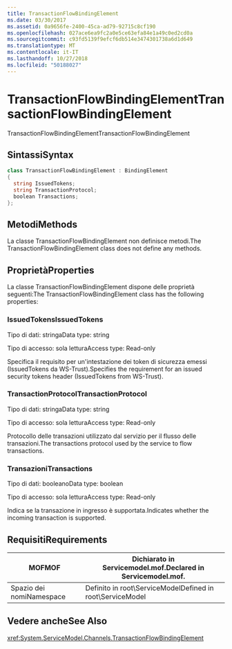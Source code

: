 ```yaml
---
title: TransactionFlowBindingElement
ms.date: 03/30/2017
ms.assetid: 0a9656fe-2400-45ca-ad79-92715c8cf190
ms.openlocfilehash: 027ace6ea9fc2a0e5ce63efa84e1a49c0ed2cd0a
ms.sourcegitcommit: c93fd5139f9efcf6db514e3474301738a6d1d649
ms.translationtype: MT
ms.contentlocale: it-IT
ms.lasthandoff: 10/27/2018
ms.locfileid: "50188027"
---
```

# <a name="transactionflowbindingelement"></a><span data-ttu-id="22a02-102">TransactionFlowBindingElement</span><span class="sxs-lookup"><span data-stu-id="22a02-102">TransactionFlowBindingElement</span></span>
<span data-ttu-id="22a02-103">TransactionFlowBindingElement</span><span class="sxs-lookup"><span data-stu-id="22a02-103">TransactionFlowBindingElement</span></span>  
  
## <a name="syntax"></a><span data-ttu-id="22a02-104">Sintassi</span><span class="sxs-lookup"><span data-stu-id="22a02-104">Syntax</span></span>  
  
```csharp
class TransactionFlowBindingElement : BindingElement  
{  
  string IssuedTokens;  
  string TransactionProtocol;  
  boolean Transactions;  
};  
```  
  
## <a name="methods"></a><span data-ttu-id="22a02-105">Metodi</span><span class="sxs-lookup"><span data-stu-id="22a02-105">Methods</span></span>  
 <span data-ttu-id="22a02-106">La classe TransactionFlowBindingElement non definisce metodi.</span><span class="sxs-lookup"><span data-stu-id="22a02-106">The TransactionFlowBindingElement class does not define any methods.</span></span>  
  
## <a name="properties"></a><span data-ttu-id="22a02-107">Proprietà</span><span class="sxs-lookup"><span data-stu-id="22a02-107">Properties</span></span>  
 <span data-ttu-id="22a02-108">La classe TransactionFlowBindingElement dispone delle proprietà seguenti:</span><span class="sxs-lookup"><span data-stu-id="22a02-108">The TransactionFlowBindingElement class has the following properties:</span></span>  
  
### <a name="issuedtokens"></a><span data-ttu-id="22a02-109">IssuedTokens</span><span class="sxs-lookup"><span data-stu-id="22a02-109">IssuedTokens</span></span>  
 <span data-ttu-id="22a02-110">Tipo di dati: stringa</span><span class="sxs-lookup"><span data-stu-id="22a02-110">Data type: string</span></span>  
  
 <span data-ttu-id="22a02-111">Tipo di accesso: sola lettura</span><span class="sxs-lookup"><span data-stu-id="22a02-111">Access type: Read-only</span></span>  
  
 <span data-ttu-id="22a02-112">Specifica il requisito per un'intestazione dei token di sicurezza emessi (IssuedTokens da WS-Trust).</span><span class="sxs-lookup"><span data-stu-id="22a02-112">Specifies the requirement for an issued security tokens header (IssuedTokens from WS-Trust).</span></span>  
  
### <a name="transactionprotocol"></a><span data-ttu-id="22a02-113">TransactionProtocol</span><span class="sxs-lookup"><span data-stu-id="22a02-113">TransactionProtocol</span></span>  
 <span data-ttu-id="22a02-114">Tipo di dati: stringa</span><span class="sxs-lookup"><span data-stu-id="22a02-114">Data type: string</span></span>  
  
 <span data-ttu-id="22a02-115">Tipo di accesso: sola lettura</span><span class="sxs-lookup"><span data-stu-id="22a02-115">Access type: Read-only</span></span>  
  
 <span data-ttu-id="22a02-116">Protocollo delle transazioni utilizzato dal servizio per il flusso delle transazioni.</span><span class="sxs-lookup"><span data-stu-id="22a02-116">The transactions protocol used by the service to flow transactions.</span></span>  
  
### <a name="transactions"></a><span data-ttu-id="22a02-117">Transazioni</span><span class="sxs-lookup"><span data-stu-id="22a02-117">Transactions</span></span>  
 <span data-ttu-id="22a02-118">Tipo di dati: booleano</span><span class="sxs-lookup"><span data-stu-id="22a02-118">Data type: boolean</span></span>  
  
 <span data-ttu-id="22a02-119">Tipo di accesso: sola lettura</span><span class="sxs-lookup"><span data-stu-id="22a02-119">Access type: Read-only</span></span>  
  
 <span data-ttu-id="22a02-120">Indica se la transazione in ingresso è supportata.</span><span class="sxs-lookup"><span data-stu-id="22a02-120">Indicates whether the incoming transaction is supported.</span></span>  
  
## <a name="requirements"></a><span data-ttu-id="22a02-121">Requisiti</span><span class="sxs-lookup"><span data-stu-id="22a02-121">Requirements</span></span>  
  
|<span data-ttu-id="22a02-122">MOF</span><span class="sxs-lookup"><span data-stu-id="22a02-122">MOF</span></span>|<span data-ttu-id="22a02-123">Dichiarato in Servicemodel.mof.</span><span class="sxs-lookup"><span data-stu-id="22a02-123">Declared in Servicemodel.mof.</span></span>|  
|---------|-----------------------------------|  
|<span data-ttu-id="22a02-124">Spazio dei nomi</span><span class="sxs-lookup"><span data-stu-id="22a02-124">Namespace</span></span>|<span data-ttu-id="22a02-125">Definito in root\ServiceModel</span><span class="sxs-lookup"><span data-stu-id="22a02-125">Defined in root\ServiceModel</span></span>|  
  
## <a name="see-also"></a><span data-ttu-id="22a02-126">Vedere anche</span><span class="sxs-lookup"><span data-stu-id="22a02-126">See Also</span></span>  
 <xref:System.ServiceModel.Channels.TransactionFlowBindingElement>
